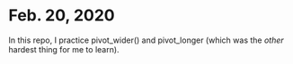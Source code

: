 # Feb. 20, 2020

In this repo, I practice pivot_wider() and pivot_longer (which was the *other* hardest thing for me to learn). 
